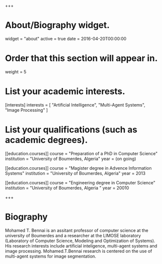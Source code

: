 +++
# About/Biography widget.
widget = "about"
active = true
date = 2016-04-20T00:00:00

# Order that this section will appear in.
weight = 5

# List your academic interests.
[interests]
  interests = [
    "Artificial Intelligence",
    "Multi-Agent Systems",
    "Image Processing"
  ]

# List your qualifications (such as academic degrees).
[[education.courses]]
  course = "Preparation of a PhD in Computer Science"
  institution = "University of Boumerdes, Algeria"
  year = (on going)

[[education.courses]]
  course = "Magister degree in Advence Information Systems"
  institution = "University of Boumerdes, Algeria"
  year = 2013

[[education.courses]]
  course = "Engineering degree in Computer Science"
  institution = "University of Boumerdes, Algeria "
  year = 20010
 
+++

# Biography

Mohamed T. Bennai is an assitant professor of computer science at the university of Boumerdes and a researcher at the LIMOSE laboratory (Laboratory of Computer Science, Modeling and Optimization of Systems). His research interests include artificial inteligence, multi-agent systems and image processing. Mohamed.T.Bennai research is centered on the use of multi-agent systems for image segmentation.

 
